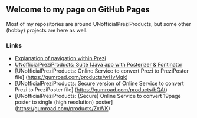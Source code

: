 ## Welcome to my page on GitHub Pages

Most of my repositories are around UNofficialPreziProducts, but some other (hobby) projects are here as well.

### Links
- [Explanation of navigation within Prezi](https://roelvanderplank.keybase.pub/UitlegNavigatieBinnenPrezi.html)
- [UNofficialPreziProducts: Suite (Java app with Posterizer & Fontinator](https://gumroad.com/l/Tiihf)
- [UNofficialPreziProducts: Online Service to convert Prezi to PreziPoster file] (https://gumroad.com/products/wHvMqk)
- [UNofficialPreziProducts: Secure version of Online Service to convert Prezi to PreziPoster file] (https://gumroad.com/products/bQAt)
- [UNofficialPreziProducts: (Secure) Online Service to convert 19page poster to single (high resolution) poster] (https://gumroad.com/products/ZxWK)